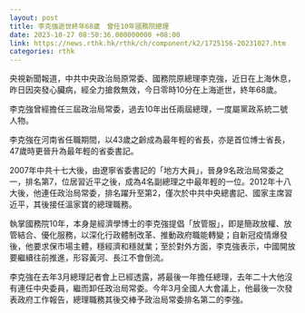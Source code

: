 ```yaml
---
layout: post
title: 李克強逝世終年68歲　曾任10年國務院總理
date: 2023-10-27 08:50:36.000000000 +08:00
link: https://news.rthk.hk/rthk/ch/component/k2/1725156-20231027.htm
categories: rthk
---
```


央視新聞報道，中共中央政治局原常委、國務院原總理李克強，近日在上海休息，昨日因突發心臟病，經全力搶救無效，今日零時10分在上海逝世，終年68歲。

李克強曾經擔任三屆政治局常委，過去10年出任兩屆總理，一度屬黨政系統二號人物。

李克強在河南省任職期間，以43歲之齡成為最年輕的省長，亦是首位博士省長，47歲時更晉升為最年輕的省委書記。

2007年中共十七大後，由遼寧省委書記的「地方大員」，晉身9名政治局常委之一，排名第7，位居習近平之後，成為4名副總理之中最年輕的一位。2012年十八大後，他連任政治局常委，排名躍升至第2，僅次於中共中央總書記、國家主席習近平，其後接任溫家寶的總理職務。

執掌國務院10年，本身是經濟學博士的李克強提倡「放管服」，即是簡政放權、放管結合、優化服務，以深化行政體制改革、推動政府職能轉變；自新冠疫情爆發後，他要求保市場主體，穩經濟和穩就業；至於對外方面，李克強表示，中國開放要繼續往前推進，形容黃河、長江不會倒流。

李克強在去年3月總理記者會上已經透露，將最後一年擔任總理，去年二十大他沒有連任中央委員，繼而卸任政治局常委。今年3月全國人大會議上，他最後一次發表政府工作報告，總理職務其後交棒予政治局常委排名第二的李強。
